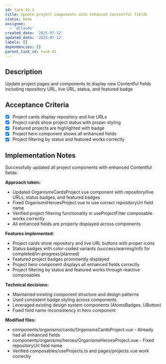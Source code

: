 ```yaml
---
id: task-41.1
title: Update project components with enhanced Contentful fields
status: Done
assignee:
  - '@Claude'
created_date: '2025-07-12'
updated_date: '2025-07-12'
labels: []
dependencies: []
parent_task_id: task-41
---
```


## Description

Update project pages and components to display new Contentful fields including repository URL, live URL, status, and featured badge

## Acceptance Criteria

- [x] Project cards display repository and live URLs
- [x] Project cards show project status with proper styling
- [x] Featured projects are highlighted with badge
- [x] Project hero component shows all enhanced fields
- [x] Project filtering by status and featured works correctly

## Implementation Notes

Successfully updated all project components with enhanced Contentful fields:

**Approach taken:**
- Updated OrganismsCardsProject.vue component with repository/live URLs, status badges, and featured badges
- Fixed OrganismsHeroesProject.vue to use correct repositoryUrl field name
- Verified project filtering functionality in useProjectFilter composable works correctly
- All enhanced fields are properly displayed across components

**Features implemented:**
- Project cards show repository and live URL buttons with proper icons
- Status badges with color-coded variants (success/warning/info for completed/in-progress/planned)
- Featured project badges prominently displayed
- Project hero component displays all enhanced fields correctly
- Project filtering by status and featured works through reactive composables

**Technical decisions:**
- Maintained existing component structure and design patterns
- Used consistent badge styling across components
- Leveraged existing design system components (AtomsBadges, UButton)
- Fixed field name inconsistency in hero component

**Modified files:**
- components/organisms/cards/OrganismsCardsProject.vue - Already had all enhanced fields
- components/organisms/heroes/OrganismsHeroesProject.vue - Fixed repositoryUrl field name
- Verified composables/useProjects.ts and pages/projects.vue work correctly

